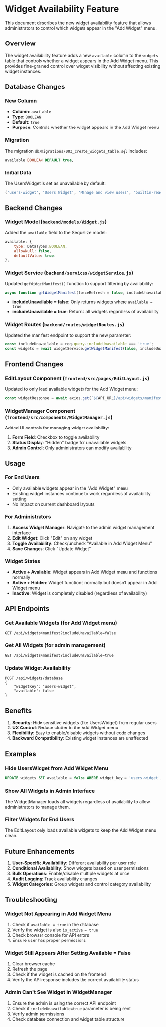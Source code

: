 # Widget Availability Feature

This document describes the new widget availability feature that allows administrators to control which widgets appear in the "Add Widget" menu.

## Overview

The widget availability feature adds a new `available` column to the `widgets` table that controls whether a widget appears in the Add Widget menu. This provides fine-grained control over widget visibility without affecting existing widget instances.

## Database Changes

### New Column
- **Column**: `available`
- **Type**: `BOOLEAN`
- **Default**: `true`
- **Purpose**: Controls whether the widget appears in the Add Widget menu

### Migration
The migration `db/migrations/003_create_widgets_table.sql` includes:
```sql
available BOOLEAN DEFAULT true,
```

### Initial Data
The UsersWidget is set as unavailable by default:
```sql
('users-widget', 'Users Widget', 'Manage and view users', 'builtin-react', '1.0.0', 'System', 5, false),
```

## Backend Changes

### Widget Model (`backend/models/Widget.js`)
Added the `available` field to the Sequelize model:
```javascript
available: {
    type: DataTypes.BOOLEAN,
    allowNull: false,
    defaultValue: true,
},
```

### Widget Service (`backend/services/widgetService.js`)
Updated `getWidgetManifest()` function to support filtering by availability:
```javascript
async function getWidgetManifest(forceRefresh = false, includeUnavailable = false)
```

- **includeUnavailable = false**: Only returns widgets where `available = true`
- **includeUnavailable = true**: Returns all widgets regardless of availability

### Widget Routes (`backend/routes/widgetRoutes.js`)
Updated the manifest endpoint to support the new parameter:
```javascript
const includeUnavailable = req.query.includeUnavailable === 'true';
const widgets = await widgetService.getWidgetManifest(false, includeUnavailable);
```

## Frontend Changes

### EditLayout Component (`frontend/src/pages/EditLayout.js`)
Updated to only load available widgets for the Add Widget menu:
```javascript
const widgetResponse = await axios.get(`${API_URL}/api/widgets/manifest?includeUnavailable=false`, { withCredentials: true });
```

### WidgetManager Component (`frontend/src/components/WidgetManager.js`)
Added UI controls for managing widget availability:

1. **Form Field**: Checkbox to toggle availability
2. **Status Display**: "Hidden" badge for unavailable widgets
3. **Admin Control**: Only administrators can modify availability

## Usage

### For End Users
- Only available widgets appear in the "Add Widget" menu
- Existing widget instances continue to work regardless of availability setting
- No impact on current dashboard layouts

### For Administrators
1. **Access Widget Manager**: Navigate to the admin widget management interface
2. **Edit Widget**: Click "Edit" on any widget
3. **Toggle Availability**: Check/uncheck "Available in Add Widget Menu"
4. **Save Changes**: Click "Update Widget"

### Widget States
- **Active + Available**: Widget appears in Add Widget menu and functions normally
- **Active + Hidden**: Widget functions normally but doesn't appear in Add Widget menu
- **Inactive**: Widget is completely disabled (regardless of availability)

## API Endpoints

### Get Available Widgets (for Add Widget menu)
```
GET /api/widgets/manifest?includeUnavailable=false
```

### Get All Widgets (for admin management)
```
GET /api/widgets/manifest?includeUnavailable=true
```

### Update Widget Availability
```
POST /api/widgets/database
{
    "widgetKey": "users-widget",
    "available": false
}
```

## Benefits

1. **Security**: Hide sensitive widgets (like UsersWidget) from regular users
2. **UX Control**: Reduce clutter in the Add Widget menu
3. **Flexibility**: Easy to enable/disable widgets without code changes
4. **Backward Compatibility**: Existing widget instances are unaffected

## Examples

### Hide UsersWidget from Add Widget Menu
```sql
UPDATE widgets SET available = false WHERE widget_key = 'users-widget';
```

### Show All Widgets in Admin Interface
The WidgetManager loads all widgets regardless of availability to allow administrators to manage them.

### Filter Widgets for End Users
The EditLayout only loads available widgets to keep the Add Widget menu clean.

## Future Enhancements

1. **User-Specific Availability**: Different availability per user role
2. **Conditional Availability**: Show widgets based on user permissions
3. **Bulk Operations**: Enable/disable multiple widgets at once
4. **Audit Logging**: Track availability changes
5. **Widget Categories**: Group widgets and control category availability

## Troubleshooting

### Widget Not Appearing in Add Widget Menu
1. Check if `available = true` in the database
2. Verify the widget is also `is_active = true`
3. Check browser console for API errors
4. Ensure user has proper permissions

### Widget Still Appears After Setting Available = False
1. Clear browser cache
2. Refresh the page
3. Check if the widget is cached on the frontend
4. Verify the API response includes the correct availability status

### Admin Can't See Widget in WidgetManager
1. Ensure the admin is using the correct API endpoint
2. Check if `includeUnavailable=true` parameter is being sent
3. Verify admin permissions
4. Check database connection and widget table structure 